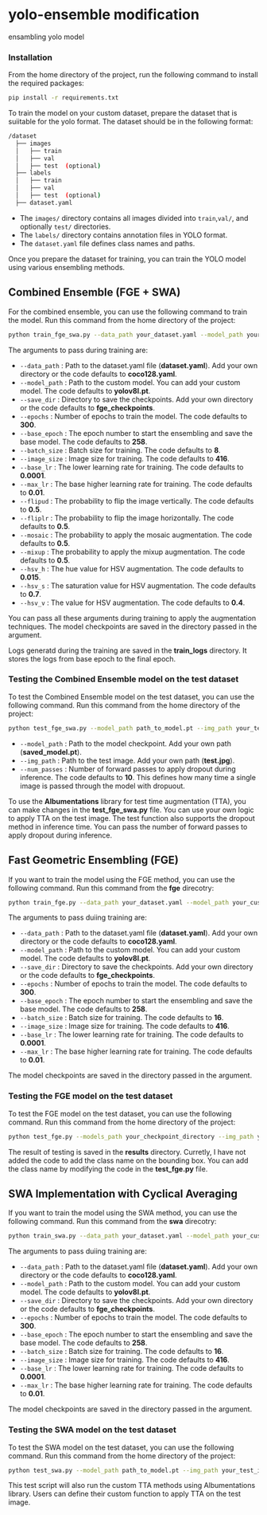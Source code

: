 # yolo-ensemble modification
ensambling yolo model

### Installation
From the home directory of the project, run the following command to install the required packages:

```bash
pip install -r requirements.txt
```
To train the model on your custom dataset, prepare the dataset that is suiitable for the yolo format. The dataset should be in the following format:
```bash
/dataset
  ├── images
  │   ├── train
  │   ├── val
  │   ├── test  (optional)
  ├── labels
  │   ├── train
  │   ├── val
  │   ├── test  (optional)
  ├── dataset.yaml
```
* The `images/` directory contains all images divided into `train`,`val/`, and optionally `test/` directories.
* The `labels/` directory contains annotation files in YOLO format.
* The `dataset.yaml` file defines class names and paths.

Once you prepare the dataset for training, you can train the YOLO model using various ensembling methods. 

## Combined Ensemble (FGE + SWA)
For the combined ensemble, you can use the following command to train the model. Run this command from the home directory of the project:

```bash
python train_fge_swa.py --data_path your_dataset.yaml --model_path your_custom_model --save_dir checkpoint_directory --epochs 300 --base_epoch 258 --batch_size 16 --image_size 416 --base_lr 0.0001 --max_lr 0.01 --flipud 0.5 --fliplr 0.5 --mosaic 0.5 --mixup 0.5 --hsv_h 0.015 --hsv_s 0.7 --hsv_v 0.4
```

The arguments to pass during training are:
* `--data_path` : Path to the dataset.yaml file (**dataset.yaml**). Add your own directory or the code defaults to **coco128.yaml**.
* `--model_path` : Path to the custom model. You can add your custom model. The code defaults to **yolov8l.pt**.
* `--save_dir` : Directory to save the checkpoints. Add your own directory or the code defaults to **fge_checkpoints**.
* `--epochs` : Number of epochs to train the model. The code defaults to **300**.
* `--base_epoch` : The epoch number to start the ensembling and save the base model. The code defaults to **258**.
* `--batch_size` : Batch size for training. The code defaults to **8**.
* `--image_size` : Image size for training. The code defaults to **416**.
* `--base_lr` : The lower learning rate for training. The code defaults to **0.0001**.
* `--max_lr` : The base higher learning rate for training. The code defaults to **0.01**.
* `--flipud` : The probability to flip the image vertically. The code defaults to **0.5**.
* `--fliplr` : The probability to flip the image horizontally. The code defaults to **0.5**.
* `--mosaic` : The probability to apply the mosaic augmentation. The code defaults to **0.5**.
* `--mixup` : The probability to apply the mixup augmentation. The code defaults to **0.5**.
* `--hsv_h` : The hue value for HSV augmentation. The code defaults to **0.015**.
* `--hsv_s` : The saturation value for HSV augmentation. The code defaults to **0.7**.
* `--hsv_v` : The value for HSV augmentation. The code defaults to **0.4**.

You can pass all these arguments during training to apply the augmentation techniques. The model checkpoints are saved in the directory passed in the argument.

Logs generatd during the training are saved in the **train_logs** directory. It stores the logs from base epoch to the final epoch.

### Testing the Combined Ensemble model on the test dataset
To test the Combined Ensemble model on the test dataset, you can use the following command. Run this command from the home directory of the project:

```bash
python test_fge_swa.py --model_path path_to_model.pt --img_path your_test_image_path.jpg --num_passes number_of_forward_passes
```
* `--model_path` : Path to the model checkpoint. Add your own path (**saved_model.pt**).
* `--img_path` : Path to the test image. Add your own path (**test.jpg**).
* `--num_passes` : Number of forward passes to apply dropout during inference. The code defaults to **10**. This defines how many time a single image is passed through the model with dropuout.

To use the **Albumentations** library for test time augmentation (TTA), you can make changes in the **test_fge_swa.py** file. You can use your own logic to apply TTA on the test image. The test function also supports the dropout method in inference time. You can pass the number of forward passes to apply dropout during inference. 

## Fast Geometric Ensembling (FGE)

If you want to train the model using the FGE method, you can use the following command. Run this command from the **fge** direcotry:

```bash
python train_fge.py --data_path your_dataset.yaml --model_path your_custom_model --save_dir checkpoint_directory --epochs 300 --base_epoch 258 --batch_size 16 --image_size 416 --base_lr 0.0001 --max_lr 0.01
```
The arguments to pass duiing training are:
* `--data_path` : Path to the dataset.yaml file (**dataset.yaml**). Add your own directory or the code defaults to **coco128.yaml**.
* `--model_path` : Path to the custom model. You can add your custom model. The code defaults to **yolov8l.pt**.
* `--save_dir` : Directory to save the checkpoints. Add your own directory or the code defaults to **fge_checkpoints**.
* `--epochs` : Number of epochs to train the model. The code defaults to **300**.
* `--base_epoch` : The epoch number to start the ensembling and save the base model. The code defaults to **258**.
* `--batch_size` : Batch size for training. The code defaults to **16**.
* `--image_size` : Image size for training. The code defaults to **416**.
* `--base_lr` : The lower learning rate for training. The code defaults to **0.0001**.
* `--max_lr` : The base higher learning rate for training. The code defaults to **0.01**.

The model checkpoints are saved in the directory passed in the argument.

### Testing the FGE model on the test dataset
To test the FGE model on the test dataset, you can use the following command. Run this command from the home directory of the project:

```bash
python test_fge.py --models_path your_checkpoint_directory --img_path your_test_image_path
```
The result of testing is saved in the **results** directory. Curretly, I have not added the code to add the class name on the bounding box. You can add the class name by modifying the code in the **test_fge.py** file.

## SWA Implementation with Cyclical Averaging
If you want to train the model using the SWA method, you can use the following command. Run this command from the **swa** direcotry:

```bash
python train_swa.py --data_path your_dataset.yaml --model_path your_custom_model --save_dir checkpoint_directory --epochs 300 --base_epoch 258 --batch_size 16 --image_size 416 --base_lr 0.0001 --max_lr 0.01
```

The arguments to pass duiing training are:
* `--data_path` : Path to the dataset.yaml file (**dataset.yaml**). Add your own directory or the code defaults to **coco128.yaml**.
* `--model_path` : Path to the custom model. You can add your custom model. The code defaults to **yolov8l.pt**.
* `--save_dir` : Directory to save the checkpoints. Add your own directory or the code defaults to **fge_checkpoints**.
* `--epochs` : Number of epochs to train the model. The code defaults to **300**.
* `--base_epoch` : The epoch number to start the ensembling and save the base model. The code defaults to **258**.
* `--batch_size` : Batch size for training. The code defaults to **16**.
* `--image_size` : Image size for training. The code defaults to **416**.
* `--base_lr` : The lower learning rate for training. The code defaults to **0.0001**.
* `--max_lr` : The base higher learning rate for training. The code defaults to **0.01**.

The model checkpoints are saved in the directory passed in the argument.

### Testing the SWA model on the test dataset
To test the SWA model on the test dataset, you can use the following command. Run this command from the home directory of the project:

```bash
python test_swa.py --model_path path_to_model.pt --img_path your_test_image_path.jpg --num_passes number_of_forward_passes
```

This test script will also run the custom TTA methods using Albumentations library. Users can define their custom function to apply TTA on the test image.